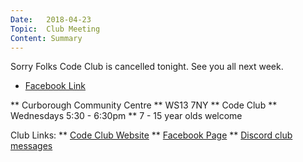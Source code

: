 ```yaml
---
Date:   2018-04-23
Topic:  Club Meeting
Content: Summary
---
```

Sorry Folks Code Club is cancelled tonight. See you all next week.

* [Facebook Link](https://www.facebook.com/1481985248595237/posts/1524990984294663/)


** Curborough Community Centre
** WS13 7NY
** Code Club
** Wednesdays 5:30 - 6:30pm
** 7 - 15 year olds welcome

Club Links:
** [Code Club Website](https://lichfield-code-club.github.io/)
** [Facebook Page](https://www.facebook.com/LichfieldCoders)
** [Discord club messages](https://discord.gg/szz6xGK)
